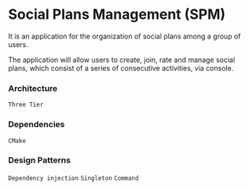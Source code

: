 # Social Plans Management (SPM)

It is an application for the organization of social plans among a group of users.

The application will allow users to create, join, rate and manage social plans, which consist of a series of consecutive
activities, via console.

### Architecture

`Three Tier`

### Dependencies

`CMake`

### Design Patterns

`Dependency injection` `Singleton` `Command` 